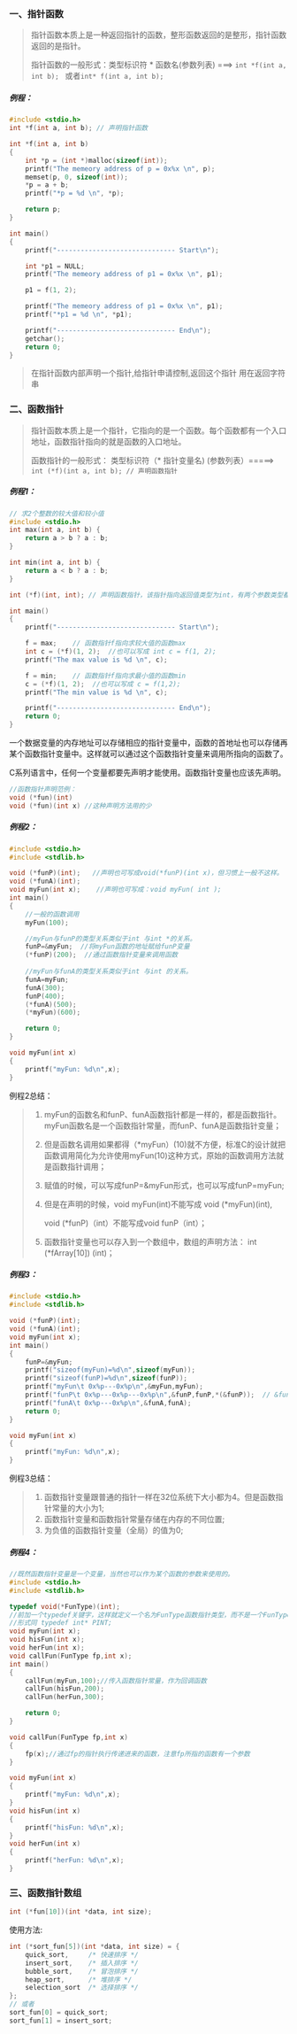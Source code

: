 

### 一、指针函数

> 指针函数本质上是一种返回指针的函数，整形函数返回的是整形，指针函数返回的是指针。
>
> 指针函数的一般形式：类型标识符 * 函数名(参数列表)  ===> `int *f(int a, int b); ` 或者`int* f(int a, int b); ` 

##### 例程：

```C
#include <stdio.h>
int *f(int a, int b); // 声明指针函数  

int *f(int a, int b)
{
    int *p = (int *)malloc(sizeof(int));
    printf("The memeory address of p = 0x%x \n", p);
    memset(p, 0, sizeof(int));
    *p = a + b;
    printf("*p = %d \n", *p);

    return p;
}

int main()
{
    printf("------------------------------ Start\n");

    int *p1 = NULL;
    printf("The memeory address of p1 = 0x%x \n", p1);

    p1 = f(1, 2);

    printf("The memeory address of p1 = 0x%x \n", p1);
    printf("*p1 = %d \n", *p1);

    printf("------------------------------ End\n");
    getchar();
    return 0;
}

```
> 在指针函数内部声明一个指针,给指针申请控制,返回这个指针
> 用在返回字符串



### 二、函数指针

> 指针函数本质上是一个指针，它指向的是一个函数。每个函数都有一个入口地址，函数指针指向的就是函数的入口地址。
>
> 函数指针的一般形式： 类型标识符（* 指针变量名) (参数列表）=====> `int (*f)(int a, int b); // 声明函数指针`

##### 例程1：

```C
// 求2个整数的较大值和较小值
#include <stdio.h>
int max(int a, int b) {
    return a > b ? a : b;
}

int min(int a, int b) {
    return a < b ? a : b;
}

int (*f)(int, int); // 声明函数指针，该指针指向返回值类型为int，有两个参数类型都是int的函数

int main()
{
    printf("------------------------------ Start\n");

    f = max;    // 函数指针f指向求较大值的函数max
    int c = (*f)(1, 2);  //也可以写成 int c = f(1, 2);
    printf("The max value is %d \n", c);

    f = min;    // 函数指针f指向求最小值的函数min
    c = (*f)(1, 2);  //也可以写成 c = f(1,2);
    printf("The min value is %d \n", c);

    printf("------------------------------ End\n");
    return 0;
}
```

​		一个数据变量的内存地址可以存储相应的指针变量中，函数的首地址也可以存储再某个函数指针变量中。这样就可以通过这个函数指针变量来调用所指向的函数了。

​		C系列语言中，任何一个变量都要先声明才能使用。函数指针变量也应该先声明。

```C
//函数指针声明范例：
void (*fun)(int)
void (*fun)(int x) //这种声明方法用的少
```

##### 例程2：

```C
#include <stdio.h>
#include <stdlib.h>

void (*funP)(int);   //声明也可写成void(*funP)(int x)，但习惯上一般不这样。
void (*funA)(int);
void myFun(int x);    //声明也可写成：void myFun( int );
int main()
{
    //一般的函数调用
    myFun(100);

    //myFun与funP的类型关系类似于int 与int *的关系。
    funP=&myFun;  //将myFun函数的地址赋给funP变量
    (*funP)(200);  //通过函数指针变量来调用函数
    
    //myFun与funA的类型关系类似于int 与int 的关系。
    funA=myFun; 
    funA(300);
    funP(400);
    (*funA)(500);
    (*myFun)(600);

    return 0;
}

void myFun(int x)
{
    printf("myFun: %d\n",x);
}
```

例程2总结：

> 1. myFun的函数名和funP、funA函数指针都是一样的，都是函数指针。myFun函数名是一个函数指针常量，而funP、funA是函数指针变量；
>
> 2. 但是函数名调用如果都得（*myFun）(10)就不方便，标准C的设计就把函数调用简化为允许使用myFun(10)这种方式，原始的函数调用方法就是函数指针调用；
>
> 3. 赋值的时候，可以写成funP=&myFun形式，也可以写成funP=myFun;
>
> 4. 但是在声明的时候，void myFun(int)不能写成 void (*myFun)(int),
>
>    void (*funP)（int）不能写成void funP（int）；
>
> 5. 函数指针变量也可以存入到一个数组中，数组的声明方法： int (*fArray[10]) (int)；

##### 例程3：

```C
#include <stdio.h>
#include <stdlib.h>

void (*funP)(int);
void (*funA)(int);
void myFun(int x);
int main()
{
    funP=&myFun;
    printf("sizeof(myFun)=%d\n",sizeof(myFun));
    printf("sizeof(funP)=%d\n",sizeof(funP));
    printf("myFun\t 0x%p---0x%p\n",&myFun,myFun);
    printf("funP\t 0x%p---0x%p---0x%p\n",&funP,funP,*(&funP));  // &funP ==> P自身的地址值
    printf("funA\t 0x%p---0x%p\n",&funA,funA);
    return 0;
}

void myFun(int x)
{
    printf("myFun: %d\n",x);
}
```

例程3总结：

>1. 函数指针变量跟普通的指针一样在32位系统下大小都为4。但是函数指针常量的大小为1;
>2. 函数指针变量和函数指针常量存储在内存的不同位置;
>3. 为负值的函数指针变量（全局）的值为0;

##### 例程4：

```C
//既然函数指针变量是一个变量，当然也可以作为某个函数的参数来使用的。
#include <stdio.h>
#include <stdlib.h>

typedef void(*FunType)(int);
//前加一个typedef关键字，这样就定义一个名为FunType函数指针类型，而不是一个FunType变量。
//形式同 typedef int* PINT;
void myFun(int x);
void hisFun(int x);
void herFun(int x);
void callFun(FunType fp,int x);
int main()
{
    callFun(myFun,100);//传入函数指针常量，作为回调函数
    callFun(hisFun,200);
    callFun(herFun,300);

    return 0;
}

void callFun(FunType fp,int x)
{
    fp(x);//通过fp的指针执行传递进来的函数，注意fp所指的函数有一个参数
}

void myFun(int x)
{
    printf("myFun: %d\n",x);
}
void hisFun(int x)
{
    printf("hisFun: %d\n",x);
}
void herFun(int x)
{
    printf("herFun: %d\n",x);
}
```

### 三、函数指针数组
```C
int (*fun[10])(int *data, int size);
```
使用方法:
```C
int (*sort_fun[5])(int *data, int size) = {
    quick_sort,     /* 快速排序 */
    insert_sort,    /* 插入排序 */
    bubble_sort,    /* 冒泡排序 */
    heap_sort,      /* 堆排序 */
    selection_sort  /* 选择排序 */
};
// 或者
sort_fun[0] = quick_sort;
sort_fun[1] = insert_sort;
```
